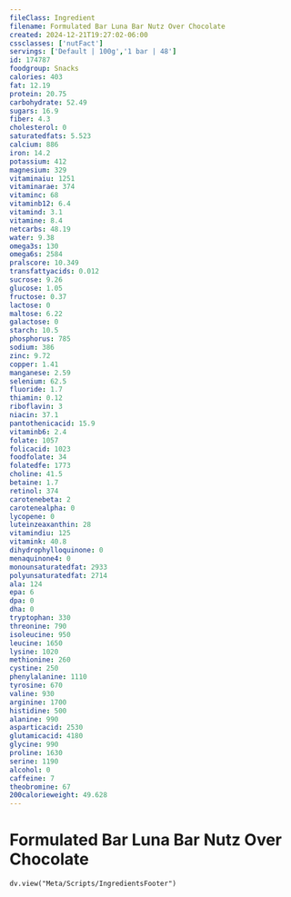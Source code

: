 ```yaml
---
fileClass: Ingredient
filename: Formulated Bar Luna Bar Nutz Over Chocolate
created: 2024-12-21T19:27:02-06:00
cssclasses: ['nutFact']
servings: ['Default | 100g','1 bar | 48']
id: 174787
foodgroup: Snacks
calories: 403
fat: 12.19
protein: 20.75
carbohydrate: 52.49
sugars: 16.9
fiber: 4.3
cholesterol: 0
saturatedfats: 5.523
calcium: 886
iron: 14.2
potassium: 412
magnesium: 329
vitaminaiu: 1251
vitaminarae: 374
vitaminc: 68
vitaminb12: 6.4
vitamind: 3.1
vitamine: 8.4
netcarbs: 48.19
water: 9.38
omega3s: 130
omega6s: 2584
pralscore: 10.349
transfattyacids: 0.012
sucrose: 9.26
glucose: 1.05
fructose: 0.37
lactose: 0
maltose: 6.22
galactose: 0
starch: 10.5
phosphorus: 785
sodium: 386
zinc: 9.72
copper: 1.41
manganese: 2.59
selenium: 62.5
fluoride: 1.7
thiamin: 0.12
riboflavin: 3
niacin: 37.1
pantothenicacid: 15.9
vitaminb6: 2.4
folate: 1057
folicacid: 1023
foodfolate: 34
folatedfe: 1773
choline: 41.5
betaine: 1.7
retinol: 374
carotenebeta: 2
carotenealpha: 0
lycopene: 0
luteinzeaxanthin: 28
vitamindiu: 125
vitamink: 40.8
dihydrophylloquinone: 0
menaquinone4: 0
monounsaturatedfat: 2933
polyunsaturatedfat: 2714
ala: 124
epa: 6
dpa: 0
dha: 0
tryptophan: 330
threonine: 790
isoleucine: 950
leucine: 1650
lysine: 1020
methionine: 260
cystine: 250
phenylalanine: 1110
tyrosine: 670
valine: 930
arginine: 1700
histidine: 500
alanine: 990
asparticacid: 2530
glutamicacid: 4180
glycine: 990
proline: 1630
serine: 1190
alcohol: 0
caffeine: 7
theobromine: 67
200calorieweight: 49.628
---
```


# Formulated Bar Luna Bar Nutz Over Chocolate

```dataviewjs
dv.view("Meta/Scripts/IngredientsFooter")
```